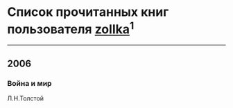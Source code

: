 # Список прочитанных книг пользователя [zollka](https://plus.google.com/u/0/103180285651281096099/)<sup>1</sup>
---

## 2006

### Война и мир
Л.Н.Толстой




